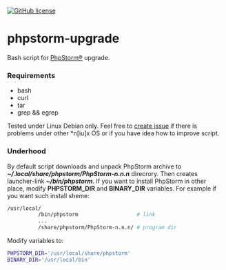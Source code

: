 [![GitHub license][License img]][License src]

# phpstorm-upgrade
Bash script for [PhpStorm®] upgrade.

### Requirements
* bash
* curl
* tar
* grep && egrep

Tested under Linux Debian only. Feel free to [create issue] if there is problems
under other *n[iu]x OS or if you have idea how to improve script.

### Underhood
By default script downloads and unpack PhpStorm archive to
_**~/.local/share/phpstorm/PhpStorm-n.n.n**_ direcrory. Then creates
launcher-link _**~/bin/phpstorm**_. If you want to install PhpStorm in other
place, modify **PHPSTORM_DIR** and **BINARY_DIR** variables. For example
if you want such install sheme:
```bash
/usr/local/
          /bin/phpstorm                   # link
          ...
          /share/phpstorm/PhpStorm-n.n.n/ # program dir
```
Modify variables to:
```bash
PHPSTORM_DIR='/usr/local/share/phpstorm'
BINARY_DIR='/usr/local/bin'
```

  [License img]: https://img.shields.io/badge/license-BSD3-brightgreen.svg
  [License src]: https://tldrlegal.com/license/bsd-3-clause-license-(revised)
  [create issue]: https://github.com/nafigator/phpstorm-upgrade/issues/new/
  [PhpStorm®]: https://www.jetbrains.com/phpstorm/ "PhpStorm IDE"

